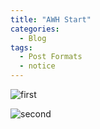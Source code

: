 ```yaml
---
title: "AWH Start"
categories:
  - Blog
tags:
  - Post Formats
  - notice
---
```


![first](/awh_homepage/assets/images/IMG-20230414-WA0002.jpg)


![second](/awh_homepage/assets/images/IMG-20230414-WA0000.jpg)
